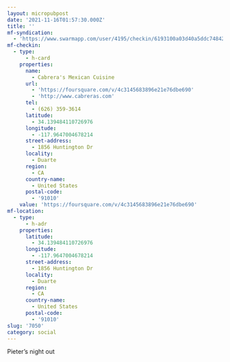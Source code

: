 ```yaml
---
layout: micropubpost
date: '2021-11-16T01:57:30.000Z'
title: ''
mf-syndication:
  - 'https://www.swarmapp.com/user/4195/checkin/6193100a03d40a5ddc748428'
mf-checkin:
  - type:
      - h-card
    properties:
      name:
        - Cabrera's Mexican Cuisine
      url:
        - 'https://foursquare.com/v/4c3145683896e21e76dbe690'
        - 'http://www.cabreras.com'
      tel:
        - (626) 359-3614
      latitude:
        - 34.139484110726976
      longitude:
        - -117.9647004678214
      street-address:
        - 1856 Huntington Dr
      locality:
        - Duarte
      region:
        - CA
      country-name:
        - United States
      postal-code:
        - '91010'
    value: 'https://foursquare.com/v/4c3145683896e21e76dbe690'
mf-location:
  - type:
      - h-adr
    properties:
      latitude:
        - 34.139484110726976
      longitude:
        - -117.9647004678214
      street-address:
        - 1856 Huntington Dr
      locality:
        - Duarte
      region:
        - CA
      country-name:
        - United States
      postal-code:
        - '91010'
slug: '7050'
category: social
---
```

Pieter’s night out
